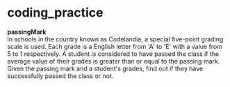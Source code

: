 # coding_practice

__passingMark__  
In schools in the country known as Codelandia, a special five-point grading scale is used.
Each grade is a English letter from 'A' to 'E' with a value from 5 to 1 respectively.
A student is considered to have passed the class if the average value of their grades is greater than or equal to the passing mark.
Given the passing mark and a student's grades, find out if they have successfully passed the class or not.
